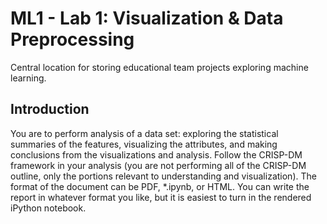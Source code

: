 # ML1 - Lab 1: Visualization & Data Preprocessing
Central location for storing educational team projects exploring machine learning.

## Introduction
You are to perform analysis of a data set: exploring the statistical summaries of the features,
visualizing the attributes, and making conclusions from the visualizations and analysis. Follow the
CRISP-DM framework in your analysis (you are not performing all of the CRISP-DM outline, only
the portions relevant to understanding and visualization). The format of the document can be PDF, *.ipynb, or HTML. You can write the report in
whatever format you like, but it is easiest to turn in the rendered iPython notebook.
